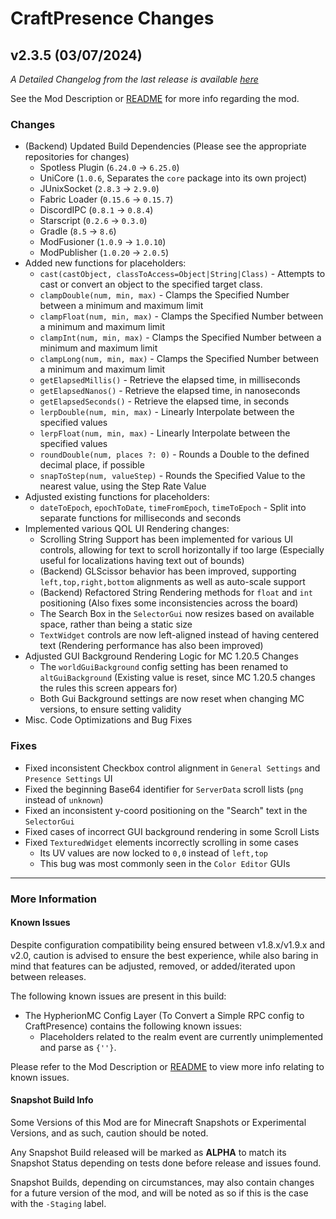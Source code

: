 # CraftPresence Changes

## v2.3.5 (03/07/2024)

_A Detailed Changelog from the last release is
available [here](https://gitlab.com/CDAGaming/CraftPresence/-/compare/release%2Fv2.3.0...release%2Fv2.3.5)_

See the Mod Description or [README](https://gitlab.com/CDAGaming/CraftPresence) for more info regarding the mod.

### Changes

* (Backend) Updated Build Dependencies (Please see the appropriate repositories for changes)
    * Spotless Plugin (`6.24.0` -> `6.25.0`)
    * UniCore (`1.0.6`, Separates the `core` package into its own project)
    * JUnixSocket (`2.8.3` -> `2.9.0`)
    * Fabric Loader (`0.15.6` -> `0.15.7`)
    * DiscordIPC (`0.8.1` -> `0.8.4`)
    * Starscript (`0.2.6` -> `0.3.0`)
    * Gradle (`8.5` -> `8.6`)
    * ModFusioner (`1.0.9` -> `1.0.10`)
    * ModPublisher (`1.0.20` -> `2.0.5`)
* Added new functions for placeholders:
    * `cast(castObject, classToAccess=Object|String|Class)` - Attempts to cast or convert an object to the specified
      target
      class.
    * `clampDouble(num, min, max)` - Clamps the Specified Number between a minimum and maximum limit
    * `clampFloat(num, min, max)` - Clamps the Specified Number between a minimum and maximum limit
    * `clampInt(num, min, max)` - Clamps the Specified Number between a minimum and maximum limit
    * `clampLong(num, min, max)` - Clamps the Specified Number between a minimum and maximum limit
    * `getElapsedMillis()` - Retrieve the elapsed time, in milliseconds
    * `getElapsedNanos()` - Retrieve the elapsed time, in nanoseconds
    * `getElapsedSeconds()` - Retrieve the elapsed time, in seconds
    * `lerpDouble(num, min, max)` - Linearly Interpolate between the specified values
    * `lerpFloat(num, min, max)` - Linearly Interpolate between the specified values
    * `roundDouble(num, places ?: 0)` - Rounds a Double to the defined decimal place, if possible
    * `snapToStep(num, valueStep)` - Rounds the Specified Value to the nearest value, using the Step Rate Value
* Adjusted existing functions for placeholders:
    * `dateToEpoch`, `epochToDate`, `timeFromEpoch`, `timeToEpoch` - Split into separate functions for milliseconds and
      seconds
* Implemented various QOL UI Rendering changes:
    * Scrolling String Support has been implemented for various UI controls, allowing for text to scroll horizontally if
      too large (Especially useful for localizations having text out of bounds)
    * (Backend) GLScissor behavior has been improved, supporting `left,top,right,bottom` alignments as well as
      auto-scale support
    * (Backend) Refactored String Rendering methods for `float` and `int` positioning (Also fixes some inconsistencies
      across the board)
    * The Search Box in the `SelectorGui` now resizes based on available space, rather than being a static size
    * `TextWidget` controls are now left-aligned instead of having centered text (Rendering performance has also been
      improved)
* Adjusted GUI Background Rendering Logic for MC 1.20.5 Changes
    * The `worldGuiBackground` config setting has been renamed to `altGuiBackground` (Existing value is reset, since MC
      1.20.5 changes the rules this screen appears for)
    * Both Gui Background settings are now reset when changing MC versions, to ensure setting validity
* Misc. Code Optimizations and Bug Fixes

### Fixes

* Fixed inconsistent Checkbox control alignment in `General Settings` and `Presence Settings` UI
* Fixed the beginning Base64 identifier for `ServerData` scroll lists (`png` instead of `unknown`)
* Fixed an inconsistent y-coord positioning on the "Search" text in the `SelectorGui`
* Fixed cases of incorrect GUI background rendering in some Scroll Lists
* Fixed `TexturedWidget` elements incorrectly scrolling in some cases
    * Its UV values are now locked to `0,0` instead of `left,top`
    * This bug was most commonly seen in the `Color Editor` GUIs

___

### More Information

#### Known Issues

Despite configuration compatibility being ensured between v1.8.x/v1.9.x and v2.0,
caution is advised to ensure the best experience, while also baring in mind that features can be adjusted, removed, or
added/iterated upon between releases.

The following known issues are present in this build:

* The HypherionMC Config Layer (To Convert a Simple RPC config to CraftPresence) contains the following known issues:
    * Placeholders related to the realm event are currently unimplemented and parse as `{''}`.

Please refer to the Mod Description or [README](https://gitlab.com/CDAGaming/CraftPresence) to view more info relating
to known issues.

#### Snapshot Build Info

Some Versions of this Mod are for Minecraft Snapshots or Experimental Versions, and as such, caution should be noted.

Any Snapshot Build released will be marked as **ALPHA** to match its Snapshot Status depending on tests done before
release
and issues found.

Snapshot Builds, depending on circumstances, may also contain changes for a future version of the mod, and will be noted
as so if this is the case with the `-Staging` label.
